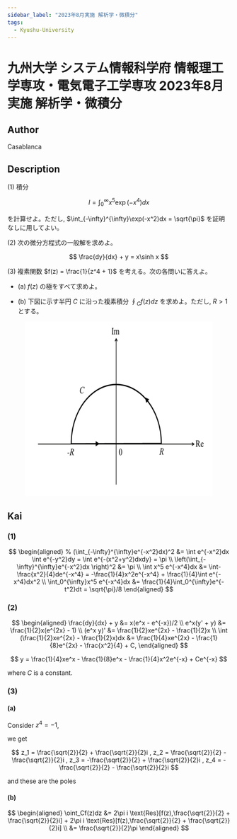 ```yaml
---
sidebar_label: "2023年8月実施 解析学・微積分"
tags:
  - Kyushu-University
---
```

# 九州大学 システム情報科学府 情報理工学専攻・電気電子工学専攻 2023年8月実施 解析学・微積分

## **Author**
Casablanca

## **Description**
(1) 積分

$$
I = \int_{0}^{\infty}x^5\exp(-x^4)dx
$$

を計算せよ。ただし, $\int_{-\infty}^{\infty}\exp(-x^2)dx = \sqrt{\pi}$ を証明なしに用してよい。

(2) 次の微分方程式の一般解を求めよ。

$$
\frac{dy}{dx} + y = x\sinh x
$$

(3) 複素関数 $f(z) = \frac{1}{z^4 + 1}$ を考える。次の各問いに答えよ。

- (a) $f(z)$ の極をすべて求めよ。

- (b) 下図に示す半円 $C$ に沿った複素積分 $\oint_{C}f(z)dz$ を求めよ。ただし, $R > 1$ とする。

<figure style="text-align:center;">
  <img src="https://raw.githubusercontent.com/Myyura/the_kai_project_assets/main/kakomonn/kyushu_university/ISEE/kyotsu_2024_analysis_calculus_p1.png" width="555" height="395" alt=""/>
</figure>

## **Kai** 
### (1)

$$
\begin{aligned}
% (\int_{-\infty}^{\infty}e^{-x^2}dx)^2 &= \int e^{-x^2}dx \int e^{-y^2}dy = \int e^{-(x^2+y^2)dxdy} = \pi \\
\left(\int_{-\infty}^{\infty}e^{-x^2}dx \right)^2 &= \pi \\
\int x^5 e^{-x^4}dx &= \int-\frac{x^2}{4}de^{-x^4} = -\frac{1}{4}x^2e^{-x^4} + \frac{1}{4}\int e^{-x^4}dx^2 \\
\int_0^{\infty}x^5 e^{-x^4}dx &= \frac{1}{4}\int_0^{\infty}e^{-t^2}dt = \sqrt{\pi}/8
\end{aligned}
$$

### (2)

$$
\begin{aligned}
\frac{dy}{dx} + y &= x(e^x - e^{-x})/2 \\
e^x(y' + y) &= \frac{1}{2}x(e^{2x} - 1) \\
(e^x y)' &= \frac{1}{2}xe^{2x} - \frac{1}{2}x \\
\int (\frac{1}{2}xe^{2x} - \frac{1}{2}x)dx &= \frac{1}{4}xe^{2x} - \frac{1}{8}e^{2x} - \frac{x^2}{4} + C,
\end{aligned}
$$

$$
y = \frac{1}{4}xe^x - \frac{1}{8}e^x - \frac{1}{4}x^2e^{-x} + Ce^{-x}
$$

where $C$ is a constant.

### (3)
#### (a)
Consider $z^4 = -1$,

we get

$$
z_1 = \frac{\sqrt{2}}{2} + \frac{\sqrt{2}}{2}i , z_2 = \frac{\sqrt{2}}{2} - \frac{\sqrt{2}}{2}i , z_3 = -\frac{\sqrt{2}}{2} + \frac{\sqrt{2}}{2}i , z_4 = -\frac{\sqrt{2}}{2} - \frac{\sqrt{2}}{2}i
$$

and these are the poles

#### (b)

$$
\begin{aligned}
\oint_Cf(z)dz &= 2\pi i \text{Res}[f(z),\frac{\sqrt{2}}{2} + \frac{\sqrt{2}}{2}i] + 2\pi i \text{Res}[f(z),\frac{\sqrt{2}}{2} + \frac{\sqrt{2}}{2}i] \\
&= \frac{\sqrt{2}}{2}\pi
\end{aligned}
$$